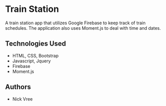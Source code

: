 # Train Station
A train station app that utilizes Google Firebase to keep track of train schedules.  The application also uses Moment.js to deal with time and dates.

## Technologies Used
* HTML, CSS, Bootstrap
* Javascript, Jquery
* Firebase
* Moment.js

## Authors
* Nick Vree
